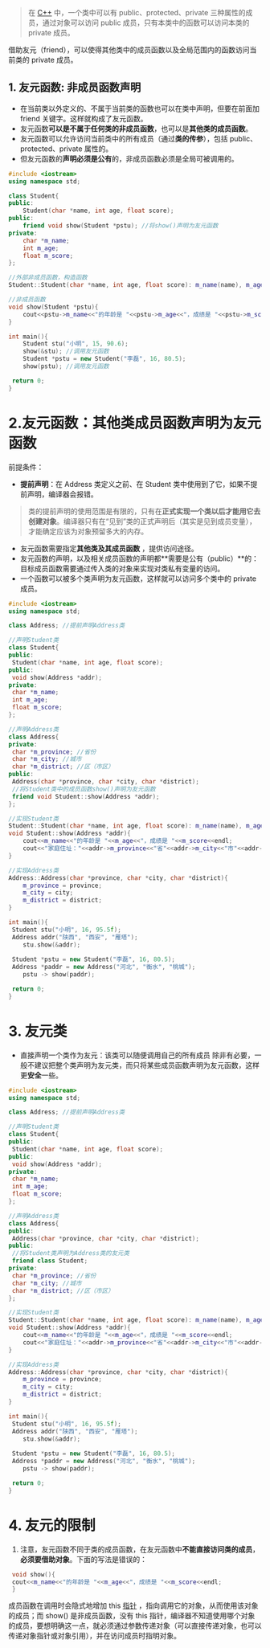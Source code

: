 > 在 [C++](https://link.zhihu.com/?target=http%3A//c.biancheng.net/cplus/) 中，一个类中可以有 public、protected、private 三种属性的成员，通过对象可以访问 public 成员，只有本类中的函数可以访问本类的 private 成员。

借助友元（friend），可以使得其他类中的成员函数以及全局范围内的函数访问当前类的 private 成员。

## 1. 友元函数: 非成员函数声明

- 在当前类以外定义的、不属于当前类的函数也可以在类中声明，但要在前面加 friend 关键字。这样就构成了友元函数。
- 友元函数**可以是不属于任何类的非成员函数**，也可以是**其他类的成员函数**。
- 友元函数可以允许访问当前类中的所有成员（通过**类的传参**），包括 public、protected、private 属性的。
- 但友元函数的**声明必须是公有**的，非成员函数必须是全局可被调用的。

```cpp
#include <iostream>
using namespace std;

class Student{
public:
    Student(char *name, int age, float score);
public:
    friend void show(Student *pstu); //将show()声明为友元函数
private:
    char *m_name;
    int m_age;
    float m_score;
};

//外部非成员函数，构造函数
Student::Student(char *name, int age, float score): m_name(name), m_age(age), m_score(score){ }

//非成员函数
void show(Student *pstu){
    cout<<pstu->m_name<<"的年龄是 "<<pstu->m_age<<"，成绩是 "<<pstu->m_score<<endl;
}

int main(){
    Student stu("小明", 15, 90.6);
    show(&stu); //调用友元函数
    Student *pstu = new Student("李磊", 16, 80.5);
    show(pstu); //调用友元函数

 return 0;
}
```

# 2.友元函数：其他类成员函数声明为友元函数
前提条件：
- **提前声明**：在 Address 类定义之前、在 Student 类中使用到了它，如果不提前声明，编译器会报错。
 >类的提前声明的使用范围是有限的，只有在**正式实现一个类以后才能用它去创建对象**。编译器只有在“见到”类的正式声明后（其实是见到成员变量），才能确定应该为对象预留多大的内存。
- 友元函数需要指定**其他类及其成员函数** ，提供访问途径。
- 友元函数的声明，以及相关成员函数的声明都**需要是公有（public）**的：目标成员函数需要通过传入类的对象来实现对类私有变量的访问。
- 一个函数可以被多个类声明为友元函数，这样就可以访问多个类中的 private 成员。

```cpp
#include <iostream>
using namespace std;

class Address; //提前声明Address类

//声明Student类
class Student{
public:
 Student(char *name, int age, float score);
public:
 void show(Address *addr);
private:
 char *m_name;
 int m_age;
 float m_score;
};

//声明Address类
class Address{
private:
 char *m_province; //省份
 char *m_city; //城市
 char *m_district; //区（市区）
public:
 Address(char *province, char *city, char *district);
 //将Student类中的成员函数show()声明为友元函数
 friend void Student::show(Address *addr);
};

//实现Student类
Student::Student(char *name, int age, float score): m_name(name), m_age(age), m_score(score){ }
void Student::show(Address *addr){
    cout<<m_name<<"的年龄是 "<<m_age<<"，成绩是 "<<m_score<<endl;
    cout<<"家庭住址："<<addr->m_province<<"省"<<addr->m_city<<"市"<<addr->m_district<<"区"<<endl;
}

//实现Address类
Address::Address(char *province, char *city, char *district){
    m_province = province;
    m_city = city;
    m_district = district;
}

int main(){
 Student stu("小明", 16, 95.5f);
 Address addr("陕西", "西安", "雁塔");
    stu.show(&addr);
 
 Student *pstu = new Student("李磊", 16, 80.5);
 Address *paddr = new Address("河北", "衡水", "桃城");
    pstu -> show(paddr);

 return 0;
}
```

# 3. 友元类
- 直接声明一个类作为友元：该类可以随便调用自己的所有成员
除非有必要，一般不建议把整个类声明为友元类，而只将某些成员函数声明为友元函数，这样更**安全**一些。

```cpp
#include <iostream>
using namespace std;

class Address; //提前声明Address类

//声明Student类
class Student{
public:
 Student(char *name, int age, float score);
public:
 void show(Address *addr);
private:
 char *m_name;
 int m_age;
 float m_score;
};

//声明Address类
class Address{
public:
 Address(char *province, char *city, char *district);
public:
 //将Student类声明为Address类的友元类
 friend class Student;
private:
 char *m_province; //省份
 char *m_city; //城市
 char *m_district; //区（市区）
};

//实现Student类
Student::Student(char *name, int age, float score): m_name(name), m_age(age), m_score(score){ }
void Student::show(Address *addr){
    cout<<m_name<<"的年龄是 "<<m_age<<"，成绩是 "<<m_score<<endl;
    cout<<"家庭住址："<<addr->m_province<<"省"<<addr->m_city<<"市"<<addr->m_district<<"区"<<endl;
}

//实现Address类
Address::Address(char *province, char *city, char *district){
    m_province = province;
    m_city = city;
    m_district = district;
}

int main(){
 Student stu("小明", 16, 95.5f);
 Address addr("陕西", "西安", "雁塔");
    stu.show(&addr);
 
 Student *pstu = new Student("李磊", 16, 80.5);
 Address *paddr = new Address("河北", "衡水", "桃城");
    pstu -> show(paddr);

 return 0;
}
```

# 4. 友元的限制
1.  注意，友元函数不同于类的成员函数，在友元函数中**不能直接访问类的成员**，**必须要借助对象**。下面的写法是错误的：

```c++
 void show(){
 cout<<m_name<<"的年龄是 "<<m_age<<"，成绩是 "<<m_score<<endl;
 }
```

成员函数在调用时会隐式地增加 this [指针](https://link.zhihu.com/?target=http%3A//c.biancheng.net/c/80/) ，指向调用它的对象，从而使用该对象的成员；而 show() 是非成员函数，没有 this 指针，编译器不知道使用哪个对象的成员，要想明确这一点，就必须通过参数传递对象（可以直接传递对象，也可以传递对象指针或对象引用），并在访问成员时指明对象。
